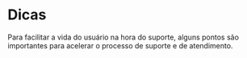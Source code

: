 # Dicas 

Para facilitar a vida do usuário na hora do suporte, alguns pontos são importantes para acelerar o processo de suporte e de atendimento.

